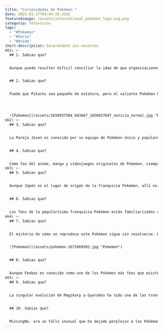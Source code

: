 ```yaml
---
title: "Curiosidades de Pokémon "
date: 2023-01-17T04:44:29.314Z
featuredimage: /assets/international_pokémon_logo.svg.png
categoria: Television
tags:
  - "#Pokemon"
  - "#Serie"
  - "#Anime"
short-description: Sorpréndete con nosotros
mk1: >-
  ## 1﻿. Sabias que?


  Aunque pueda resultar difícil conciliar la idea de que organizaciones religiosas apoyen una franquicia basada en Pokémon, el Vaticano manifestó sorprendentemente su aprobación en el año 2000. Tras conocer las críticas iniciales de que Pokémon aceptaba prácticas y rituales satánicos, la Iglesia católica publicó una proclamación oficial en la que simplemente afirmaba que no había nada siniestro relacionado con los juegos Pokémon. De hecho, era todo lo contrario: declararon que Pokémon fomenta la imaginación, la solidaridad y valora la amistad, lo que lo hace especialmente adecuado para todos los aficionados de todas las edades. Este respaldo de una organización tan renombrada e influyente supuso un impulso muy necesario para el éxito de esta enorme franquicia de juegos.


  ## 2﻿. Sabias que?


  Puede que Pikachu sea pequeño de estatura, pero el valiente Pokémon ha tenido un impacto impresionante en el mundo, sobre todo en 1999, cuando Pikachu ocupó el segundo lugar en la lista "Las mejores personas de 1999". Como uno de los personajes más populares del siempre creciente universo Pokémon, la contribución de Pikachu a la cultura pop es innegable. Desde los cómics a la ropa, pasando por los juegos, Pikachu es querido por fans de todas las edades. Aunque 1999 fue un gran año para Pikachu, desde entonces sólo ha ido cuesta arriba. Con próximas películas y diversos artículos de merchandising en todo el mundo, Pikachu ha demostrado una y otra vez que merece su lugar en la cima.




  ![Pokemon](/assets/1650937584_681667_1650937697_noticia_normal.jpg "Pokemon")
mk2: >-
  ## 3﻿. Sabias que?


  La Pareja Joven es conocida por su equipo de Pokémon único y popularmente eficaz. Son especialmente conocidos por utilizar Pokémon macho y hembra que se complementan específicamente en la batalla, como Nidoran o Plusle y Minun. Aunque estos dos ya atraían los corazones de los fans, su popularidad se disparó cuando consiguieron una milagrosa batalla doble ¡con un Onix y un Cloyster! Por supuesto, este momento dio lugar a la creación de muchos memes divertidos por todo Internet. No es de extrañar que la Pareja Joven pasara de una relativa oscuridad a convertirse en uno de los personajes más queridos por los fans más acérrimos


  ## 4﻿. Sabias que?


  Como fan del anime, manga y videojuegos originales de Pokémon, siempre he sentido curiosidad por saber cuáles son los Pokémon favoritos de Satoshi Tajiri. Después de todo, ¿quién mejor que el creador de la serie para saber cuál es el mejor? Hace poco descubrí que se trata de Poliwhirl, ¡un Pokémon de tipo dual Agua/Veneno! Tenía mucho sentido después de ver la inicial de Rojo en el manga; un guiño sorprendentemente sutil del propio Tajiri a su querido Pokémon. Tras conocer este pequeño detalle, no pude evitar admirar la conexión de Tajiri con su propia creación y lo mucho que obviamente ama a Poliwhirl a pesar de no ser uno de los más populares.
mk3: >-
  ## 5﻿. Sabias que?


  Aunque Japón es el lugar de origen de la franquicia Pokémon, allí no lleva el mismo nombre. En su lugar, Monstruos de Bolsillo (𰷝ケットモンスター) es lo que todos los Pokéfans vitorean en Japón. Aunque el título de la serie es diferente, se sigue reconociendo como una serie Pokémon por el uso de criaturas con esos adorables nombres. Se podría especular que este cambio de nombre de la serie fue para asegurarse de que la gente es capaz de diferenciar entre lo que forma parte de la franquicia y lo que es simplemente una criatura dentro de ella.


  ## 6﻿. Sabias que?


  Los fans de la popularísima franquicia Pokémon están familiarizados con el patrón constante de una nueva película cada mes de julio. Por ello, fue extraordinario que Pokémon: Secretos de la Jungla rompiera el patrón establecido debido a la pandemia que se estaba produciendo en ese momento. Aunque la gente llevaba tiempo esperando poder ver esta película, desde su tráiler en enero de 2020, su estreno en los cines no se produjo hasta diciembre de ese mismo año. Será interesante ver si la desviación de esta película de la línea temporal y el comportamiento estándar se convierte en un precedente para futuras películas Pokémon o si se trató de un incidente aislado en una situación excepcional.
mk4: >-
  ## 7﻿. Sabias que?


  El misterio de cómo se reproduce este Pokémon sigue sin resolverse. Los científicos especulan con que los padres de la cría de Kangaskhan podrían ser Pokémon de otras especies, como a veces puede observarse en el anime cuando se produce una de estas relaciones. También se ha postulado que quizá se reproduzca por partenogénesis, condición natural en la que los organismos femeninos son capaces de reproducirse sin necesidad de machos. Sin embargo, nadie sabe lo que ocurre realmente y hasta ahora el secreto de su reproducción sigue siendo un misterio.


  ![Pokemon](/assets/pokemon-1671869502.jpg "Pokemon")


  ## 8﻿. Sabias que?


  Aunque Feebas es conocido como uno de los Pokémon más feos que existen, tiene una etapa evolutiva impresionante. Milotic, la evolución de Feebas, es una criatura increíblemente bella y grácil, con escamas azules transparentes parecidas a las del agua. Los aficionados suelen comparar su aspecto de ensueño con el de una sirena o una reina del mar. Sus mágicas aletas púrpuras parecen brillar cuando están en movimiento, lo que resulta cautivador de observar desde lejos. Para pasar de Feebas a Milotic hay que aumentar su nivel de belleza en la friolera de ¡170 puntos! Aunque el reto puede ser desalentador, los que se esfuercen lo suficiente tendrán su recompensa tanto en el juego como estéticamente.
mk5: >-
  ## 9﻿. Sabias que?


  La singular evolución de Magikarp a Gyarados ha sido una de las transformaciones más icónicas del mundo Pokémon. Aunque se trata de un suceso aparentemente aleatorio, en realidad puede atribuirse a una leyenda china. La historia cuenta que una carpa con suficiente fuerza interior podrá saltar la cascada de la Puerta del Dragón y convertirse en dragón, lo que destaca y recompensa a los personajes que demuestran determinación y resistencia. Como tal, Gyarados disfruta de unas estadísticas de rendimiento muy superiores a las de su homólogo anterior (Magikarp), lo que lo convierte en una de las evoluciones más deslumbrantes disponibles en el juego.


  ## 1﻿0. Sabias que?


  MissingNo. era un fallo inusual que ha dejado perplejos a los Pokémaníacos desde los primeros días de la serie. A pesar de su naturaleza hipnótica, MissingNo. tenía algunos efectos beneficiosos, como acelerar el proceso de ganar niveles. Es una pequeña peculiaridad del juego, y afortunadamente los jugadores de todo el mundo han conseguido documentarse sobre cómo encontrar y capturar este Pokémon extra improvisado, ¡aunque aparentemente no estaba disponible en las versiones españolas porque se arregló durante la traducción!
---
```

